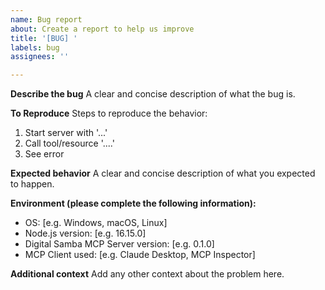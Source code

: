```yaml
---
name: Bug report
about: Create a report to help us improve
title: '[BUG] '
labels: bug
assignees: ''

---
```


**Describe the bug**
A clear and concise description of what the bug is.

**To Reproduce**
Steps to reproduce the behavior:
1. Start server with '...'
2. Call tool/resource '....'
3. See error

**Expected behavior**
A clear and concise description of what you expected to happen.

**Environment (please complete the following information):**
 - OS: [e.g. Windows, macOS, Linux]
 - Node.js version: [e.g. 16.15.0]
 - Digital Samba MCP Server version: [e.g. 0.1.0]
 - MCP Client used: [e.g. Claude Desktop, MCP Inspector]

**Additional context**
Add any other context about the problem here.